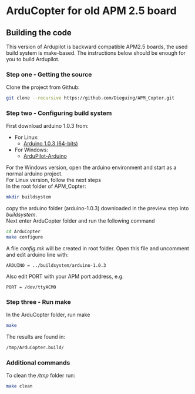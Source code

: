 # ArduCopter for old APM 2.5 board #

## Building the code
This version of Ardupilot is backward compatible APM2.5 boards, the used build system is make-based. The instructions below should be enough for you to build Ardupilot.

### Step one - Getting the source
Clone the project from Github:
```sh
git clone --recursive https://github.com/Dieguing/APM_Copter.git
```
### Step two - Configuring build system
First download arduino 1.0.3 from:
- For Linux:
  - [Arduino 1.0.3 (64-bits)](https://downloads.arduino.cc/arduino-1.0.3-linux64.tgz?_gl=1*waewm8*_ga*MTgwNTk0ODA0MS4xNzA3NjU0OTcz*_ga_NEXN8H46L5*MTcwNzY1NDk3My4xLjEuMTcwNzY1ODgxMi4wLjAuMA..*_fplc*dmVnNU1CJTJCcmMwY2RVMUdwNkE0VkdxOUFWNXNTRzcycFVmanI5JTJCQXlNMGVtRmpxJTJGTkclMkZTMmZ2UnlhRUNJWE9KVlg1MmN2TlNycjdNUWRTSGJZUXBKZkc4MTNGSEpFbXl4WWI0M08ybkJGT052Q1dwWUpyYyUyRnhDZWRqMEZJQSUzRCUzRA..)
- For Windows:
  - [ArduPilot-Arduino](https://firmware.ardupilot.org/Tools/Arduino/ArduPilot-Arduino-1.0.3-gcc-4.8.2-windows.zip)

For the Windows version, open the arduino environment and start as a normal arduino project.\
For Linux version, follow the next steps\
In the root folder of APM_Copter:
```sh
mkdir buildsystem
```
copy the arduino folder (arduino-1.0.3) downloaded in the preview step into _buildsystem_.\
Next enter ArduCopter folder and run the following command
```sh
cd ArduCopter
make configure
```
A file _config.mk_ will be created in root folder. Open this file and uncomment and edit arduino line with:
```
ARDUINO = ../buildsystem/arduino-1.0.3
```
Also edit PORT with your APM port address, e.g.
```
PORT = /dev/ttyACM0
```

### Step three - Run make
In the ArduCopter folder, run make
```sh
make
```
The results are found in:
```sh
/tmp/ArduCopter.build/
```

### Additional commands
To clean the _/tmp_ folder run:
```sh
make clean
```